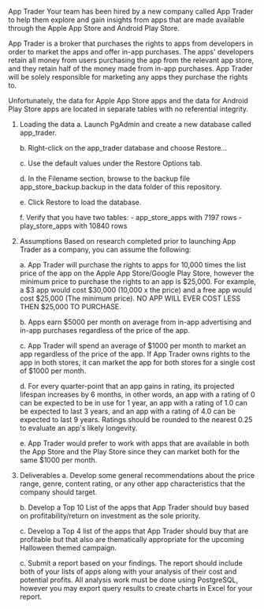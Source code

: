 App Trader
Your team has been hired by a new company called App Trader to help them explore and gain insights from apps that are made available through the Apple App Store and Android Play Store.   

App Trader is a broker that purchases the rights to apps from developers in order to market the apps and offer in-app purchases. The apps' developers retain all money from users purchasing the app from the relevant app store, and they retain half of the money made from in-app purchases. App Trader will be solely responsible for marketing any apps they purchase the rights to.

Unfortunately, the data for Apple App Store apps and the data for Android Play Store apps are located in separate tables with no referential integrity.

1. Loading the data
	a. Launch PgAdmin and create a new database called app_trader.

	b. Right-click on the app_trader database and choose Restore...

	c. Use the default values under the Restore Options tab.

	d. In the Filename section, browse to the backup file app_store_backup.backup in the data folder of this repository.

	e. Click Restore to load the database.

	f. Verify that you have two tables:
		- app_store_apps with 7197 rows
		- play_store_apps with 10840 rows

2. Assumptions
Based on research completed prior to launching App Trader as a company, you can assume the following:

	a. App Trader will purchase the rights to apps for 10,000 times the list price of the app on the Apple App Store/Google Play Store, however the minimum price to purchase the rights to an app is $25,000. For example, a $3 app would cost $30,000 (10,000 x the price) and a free app would cost $25,000 (The minimum price). NO APP WILL EVER COST LESS THEN $25,000 TO PURCHASE.

	b. Apps earn $5000 per month on average from in-app advertising and in-app purchases regardless of the price of the app.

	c. App Trader will spend an average of $1000 per month to market an app regardless of the price of the app. If App Trader owns rights to the app in both stores, it can market the app for both stores for a single cost of $1000 per month.

	d. For every quarter-point that an app gains in rating, its projected lifespan increases by 6 months, in other words, an app with a rating of 0 can be expected to be in use for 1 year, an app with a rating of 1.0 can be expected to last 3 years, and an app with a rating of 4.0 can be expected to last 9 years. Ratings should be rounded to the nearest 0.25 to evaluate an app's likely longevity.

	e. App Trader would prefer to work with apps that are available in both the App Store and the Play Store since they can market both for the same $1000 per month.

3. Deliverables
	a. Develop some general recommendations about the price range, genre, content rating, or any other app characteristics that the company should target.

	b. Develop a Top 10 List of the apps that App Trader should buy based on profitability/return on investment as the sole priority.

	c. Develop a Top 4 list of the apps that App Trader should buy that are profitable but that also are thematically appropriate for the upcoming Halloween themed campaign.

	c. Submit a report based on your findings. The report should include both of your lists of apps along with your analysis of their cost and potential profits. All analysis work must be done using PostgreSQL, however you may export query results to create charts in Excel for your report.